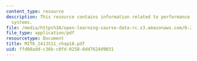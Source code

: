 ```yaml
---
content_type: resource
description: This resource contains information related to performance of feedback
  systems.
file: /media/https%3A/open-learning-course-data-rc.s3.amazonaws.com/6-241j-dynamic-systems-and-control-spring-2011/ffd08addc36bc0fd02586dd7624d9031_MIT6_241JS11_chap18.pdf
file_type: application/pdf
resourcetype: Document
title: MIT6_241JS11_chap18.pdf
uid: ffd08add-c36b-c0fd-0258-6dd7624d9031
---
```


